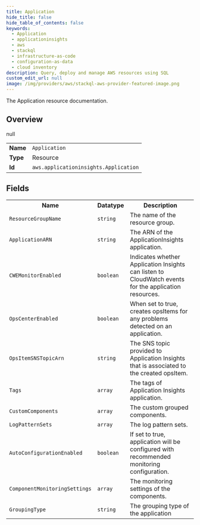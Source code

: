 ```yaml
---
title: Application
hide_title: false
hide_table_of_contents: false
keywords:
  - Application
  - applicationinsights
  - aws
  - stackql
  - infrastructure-as-code
  - configuration-as-data
  - cloud inventory
description: Query, deploy and manage AWS resources using SQL
custom_edit_url: null
image: /img/providers/aws/stackql-aws-provider-featured-image.png
---
```

The Application resource documentation.

## Overview
<table><tbody>
<tr><td><b>Name</b></td><td><code>Application</code></td></tr>
<tr><td><b>Type</b></td><td>Resource</td></tr>
null
<tr><td><b>Id</b></td><td><code>aws.applicationinsights.Application</code></td></tr>
</tbody></table>

## Fields
<table><tbody>
<tr><th>Name</th><th>Datatype</th><th>Description</th></tr>
<tr><td><code>ResourceGroupName</code></td><td><code>string</code></td><td>The name of the resource group.</td></tr><tr><td><code>ApplicationARN</code></td><td><code>string</code></td><td>The ARN of the ApplicationInsights application.</td></tr><tr><td><code>CWEMonitorEnabled</code></td><td><code>boolean</code></td><td>Indicates whether Application Insights can listen to CloudWatch events for the application resources.</td></tr><tr><td><code>OpsCenterEnabled</code></td><td><code>boolean</code></td><td>When set to true, creates opsItems for any problems detected on an application.</td></tr><tr><td><code>OpsItemSNSTopicArn</code></td><td><code>string</code></td><td>The SNS topic provided to Application Insights that is associated to the created opsItem.</td></tr><tr><td><code>Tags</code></td><td><code>array</code></td><td>The tags of Application Insights application.</td></tr><tr><td><code>CustomComponents</code></td><td><code>array</code></td><td>The custom grouped components.</td></tr><tr><td><code>LogPatternSets</code></td><td><code>array</code></td><td>The log pattern sets.</td></tr><tr><td><code>AutoConfigurationEnabled</code></td><td><code>boolean</code></td><td>If set to true, application will be configured with recommended monitoring configuration.</td></tr><tr><td><code>ComponentMonitoringSettings</code></td><td><code>array</code></td><td>The monitoring settings of the components.</td></tr><tr><td><code>GroupingType</code></td><td><code>string</code></td><td>The grouping type of the application</td></tr>
</tbody></table>